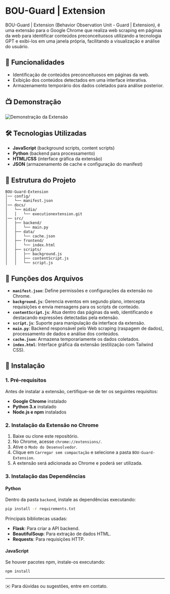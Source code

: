 # BOU-Guard | Extension

BOU-Guard | Extension (Behavior Observation Unit - Guard | Extension), é uma extensão para o Google Chrome que realiza web scraping em páginas da web para identificar conteúdos preconceituosos utilizando a tecnologia GPT e exibi-los em uma janela própria, facilitando a visualização e análise do usuário.

## 📌 Funcionalidades
- Identificação de conteúdos preconceituosos em páginas da web.
- Exibição dos conteúdos detectados em uma interface interativa.
- Armazenamento temporário dos dados coletados para análise posterior.

## 📺 Demonstração
![Demonstração da Extensão](docs/midia/executionextension.gif)

## 🛠️ Tecnologias Utilizadas
- **JavaScript** (background scripts, content scripts)
- **Python** (backend para processamento)
- **HTML/CSS** (interface gráfica da extensão)
- **JSON** (armazenamento de cache e configuração do manifest)

## 📂 Estrutura do Projeto
```
BOU-Guard-Extension
│── config/
│   └── manifest.json
│── docs/
│   └── midia/
│   │   └── executionextension.git
│── src/
│   ├── backend/
│   │   └── main.py
│   ├── data/
│   │   └── cache.json
│   ├── frontend/
│   │   └── index.html
│   ├── scripts/
│   │   ├── background.js
│   │   ├── contentScript.js
│   │   └── script.js 
```

## 📜 Funções dos Arquivos
- **`manifest.json`**: Define permissões e configurações da extensão no Chrome.
- **`background.js`**: Gerencia eventos em segundo plano, intercepta requisições e envia mensagens para os scripts de conteúdo.
- **`contentScript.js`**: Atua dentro das páginas da web, identificando e destacando expressões detectadas pela extensão.
- **`script.js`**: Suporte para manipulação da interface da extensão.
- **`main.py`**: Backend responsável pelo Web scraping (raspagem de dados), processamento de dados e análise dos conteúdos.
- **`cache.json`**: Armazena temporariamente os dados coletados.
- **`index.html`**: Interface gráfica da extensão (estilização com Tailwind CSS).

## 🔧 Instalação
### 1. Pré-requisitos
Antes de instalar a extensão, certifique-se de ter os seguintes requisitos:
- **Google Chrome** instalado
- **Python 3.x** instalado
- **Node.js e npm** instalados

### 2. Instalação da Extensão no Chrome
1. Baixe ou clone este repositório.
2. No Chrome, acesse `chrome://extensions/`.
3. Ative o `Modo do Desenvolvedor`.
4. Clique em `Carregar sem compactação` e selecione a pasta `BOU-Guard-Extension`.
5. A extensão será adicionada ao Chrome e poderá ser utilizada.

### 3. Instalação das Dependências
#### Python
Dentro da pasta `backend`, instale as dependências executando:
```sh
pip install -r requirements.txt
```
Principais bibliotecas usadas:
- **Flask**: Para criar a API backend.
- **BeautifulSoup**: Para extração de dados HTML.
- **Requests**: Para requisições HTTP.

#### JavaScript
Se houver pacotes npm, instale-os executando:
```sh
npm install
```

---
✉️ Para dúvidas ou sugestões, entre em contato.
